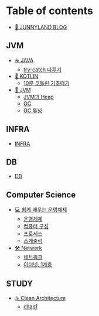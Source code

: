 # Table of contents

* [👻 JUNNYLAND BLOG](README.md)

## JVM

* [☕ JAVA](clean-architecture/README.md)
  * [try-catch 다루기](clean-architecture/chap1.md)
* [🔮 KOTLIN](jvm/kotlin/README.md)
  * [10분 코틀린 기초떼기](jvm/kotlin/10.md)
* [🤖 JVM](jvm/jvm/README.md)
  * [JVM과 Heap](jvm/jvm/jvm-heap.md)
  * [GC](jvm/jvm/gc.md)
  * [GC 튜닝](jvm/jvm/gc-1.md)

## INFRA

* [INFRA](infra/infra.md)

## DB

* [DB](db/db.md)

## Computer Science

* [💻 쉽게 배우는 운영체제](computer-science/undefined/README.md)
  * [운영체제](computer-science/undefined/undefined.md)
  * [컴퓨터 구성](computer-science/undefined/undefined-1.md)
  * [프로세스](computer-science/undefined/undefined-2.md)
  * [스케줄링](computer-science/undefined/undefined-3.md)
* [🛠 Network](computer-science/network/README.md)
  * [네트워크](computer-science/network/chap1.md)
  * [이더넷, 1계층](computer-science/network/1.md)

## STUDY

* [☕ Clean Architecture](<clean-architecture/README (1).md>)
  * [chap1](<clean-architecture/chap1 (1).md>)
